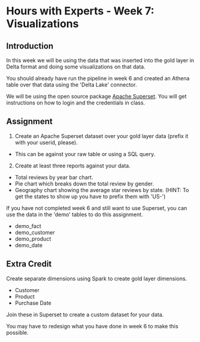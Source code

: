# Hours with Experts - Week 7: Visualizations

## Introduction

In this week we will be using the data that was inserted into the gold layer in Delta format and doing some visualizations on that data.

You should already have run the pipeline in week 6 and created an Athena table over that data using the 'Delta Lake' connector.

We will be using the open source package [Apache Superset](https://superset.apache.org/).  You will get instructions on how to login and the credentials in class.

## Assignment

1. Create an Apache Superset dataset over your gold layer data (prefix it with your userid, please).
* This can be against your raw table or using a SQL query.
2. Create at least three reports against your data.
* Total reviews by year bar chart.
* Pie chart which breaks down the total review by gender.
* Geography chart showing the average star reviews by state.
        (HINT: To get the states to show up you have to prefix them with 'US-')

If you have not completed week 6 and still want to use Superset, you can use the data in the 'demo' tables to do this assignment.
* demo_fact
* demo_customer
* demo_product
* demo_date

## Extra Credit

Create separate dimensions using Spark to create gold layer dimensions.

- Customer
- Product
- Purchase Date

Join these in Superset to create a custom dataset for your data.

You may have to redesign what you have done in week 6 to make this possible.
